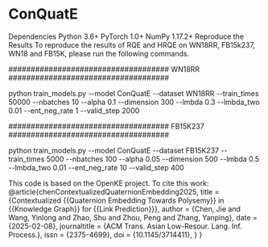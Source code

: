 # ConQuatE
Dependencies
Python 3.6+
PyTorch 1.0+
NumPy 1.17.2+
Reproduce the Results
To reproduce the results of RQE and HRQE on WN18RR, FB15k237, WN18 and FB15K, please run the following commands.

#################################### WN18RR ####################################

python train_models.py  --model ConQuatE --dataset WN18RR --train_times 50000 --nbatches 10 --alpha 0.1 --dimension 300 --lmbda 0.3 --lmbda_two 0.01 --ent_neg_rate 1 --valid_step 2000


#################################### FB15K237 ####################################

python train_models.py  --model ConQuatE --dataset FB15K237 --train_times 5000 --nbatches 100 --alpha 0.05 --dimension 500 --lmbda 0.5 --lmbda_two 0.01 --ent_neg_rate 10 --valid_step 400


This code is based on the OpenKE project.
To cite this work:
@article{chenContextualizedQuaternionEmbedding2025,
  title = {Contextualized {{Quaternion Embedding Towards Polysemy}} in {{Knowledge Graph}} for {{Link Prediction}}},
  author = {Chen, Jie and Wang, Yinlong and Zhao, Shu and Zhou, Peng and Zhang, Yanping},
  date = {2025-02-08},
  journaltitle = {ACM Trans. Asian Low-Resour. Lang. Inf. Process.},
  issn = {2375-4699},
  doi = {10.1145/3714411},
}
}
